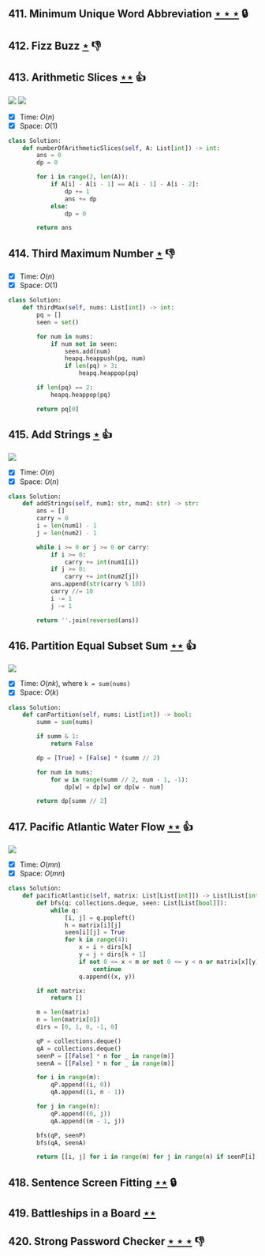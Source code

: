 ## 411. Minimum Unique Word Abbreviation [$\star\star\star$](https://leetcode.com/problems/minimum-unique-word-abbreviation) 🔒

## 412. Fizz Buzz [$\star$](https://leetcode.com/problems/fizz-buzz) :thumbsdown:

## 413. Arithmetic Slices [$\star\star$](https://leetcode.com/problems/arithmetic-slices) :thumbsup:

![](https://img.shields.io/badge/-Dynamic%20Programming-113285.svg?style=flat-square) ![](https://img.shields.io/badge/-Math-434343.svg?style=flat-square)

- [x] Time: $O(n)$
- [x] Space: $O(1)$

```python
class Solution:
    def numberOfArithmeticSlices(self, A: List[int]) -> int:
        ans = 0
        dp = 0

        for i in range(2, len(A)):
            if A[i] - A[i - 1] == A[i - 1] - A[i - 2]:
                dp += 1
                ans += dp
            else:
                dp = 0

        return ans
```

## 414. Third Maximum Number [$\star$](https://leetcode.com/problems/third-maximum-number) :thumbsdown:

- [x] Time: $O(n)$
- [x] Space: $O(1)$

```python
class Solution:
    def thirdMax(self, nums: List[int]) -> int:
        pq = []
        seen = set()

        for num in nums:
            if num not in seen:
                seen.add(num)
                heapq.heappush(pq, num)
                if len(pq) > 3:
                    heapq.heappop(pq)

        if len(pq) == 2:
            heapq.heappop(pq)

        return pq[0]
```

## 415. Add Strings [$\star$](https://leetcode.com/problems/add-strings) :thumbsup:

![](https://img.shields.io/badge/-String-60373E.svg?style=flat-square)

- [x] Time: $O(n)$
- [x] Space: $O(n)$

```python
class Solution:
    def addStrings(self, num1: str, num2: str) -> str:
        ans = []
        carry = 0
        i = len(num1) - 1
        j = len(num2) - 1

        while i >= 0 or j >= 0 or carry:
            if i >= 0:
                carry += int(num1[i])
            if j >= 0:
                carry += int(num2[j])
            ans.append(str(carry % 10))
            carry //= 10
            i -= 1
            j -= 1

        return ''.join(reversed(ans))
```

## 416. Partition Equal Subset Sum [$\star\star$](https://leetcode.com/problems/partition-equal-subset-sum) :thumbsup:

![](https://img.shields.io/badge/-Dynamic%20Programming-113285.svg?style=flat-square)

- [x] Time: $O(nk)$, where `k = sum(nums)`
- [x] Space: $O(k)$

```python
class Solution:
    def canPartition(self, nums: List[int]) -> bool:
        summ = sum(nums)

        if summ & 1:
            return False

        dp = [True] + [False] * (summ // 2)

        for num in nums:
            for w in range(summ // 2, num - 1, -1):
                dp[w] = dp[w] or dp[w - num]

        return dp[summ // 2]
```

## 417. Pacific Atlantic Water Flow [$\star\star$](https://leetcode.com/problems/pacific-atlantic-water-flow) :thumbsup:

![](https://img.shields.io/badge/-Depth%20First%20Search-86C166.svg?style=flat-square)

- [x] Time: $O(mn)$
- [x] Space: $O(mn)$

```python
class Solution:
    def pacificAtlantic(self, matrix: List[List[int]]) -> List[List[int]]:
        def bfs(q: collections.deque, seen: List[List[bool]]):
            while q:
                [i, j] = q.popleft()
                h = matrix[i][j]
                seen[i][j] = True
                for k in range(4):
                    x = i + dirs[k]
                    y = j + dirs[k + 1]
                    if not 0 <= x < m or not 0 <= y < n or matrix[x][y] < h or seen[x][y]:
                        continue
                    q.append((x, y))

        if not matrix:
            return []

        m = len(matrix)
        n = len(matrix[0])
        dirs = [0, 1, 0, -1, 0]

        qP = collections.deque()
        qA = collections.deque()
        seenP = [[False] * n for _ in range(m)]
        seenA = [[False] * n for _ in range(m)]

        for i in range(m):
            qP.append((i, 0))
            qA.append((i, n - 1))

        for j in range(n):
            qP.append((0, j))
            qA.append((m - 1, j))

        bfs(qP, seenP)
        bfs(qA, seenA)

        return [[i, j] for i in range(m) for j in range(n) if seenP[i][j] and seenA[i][j]]
```

## 418. Sentence Screen Fitting [$\star\star$](https://leetcode.com/problems/sentence-screen-fitting) 🔒

## 419. Battleships in a Board [$\star\star$](https://leetcode.com/problems/battleships-in-a-board)

## 420. Strong Password Checker [$\star\star\star$](https://leetcode.com/problems/strong-password-checker) :thumbsdown:
